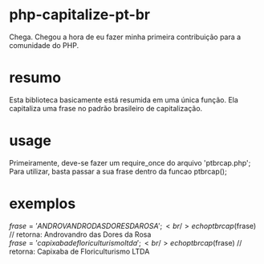 # php-capitalize-pt-br
 Chega. Chegou a hora de eu fazer minha primeira contribuição para a comunidade do PHP.

# resumo    
 Esta biblioteca basicamente está resumida em uma única função.
 Ela capitaliza uma frase no padrão brasileiro de capitalização.

# usage
 Primeiramente, deve-se fazer um require_once do arquivo 'ptbrcap.php';
 Para utilizar, basta passar a sua frase dentro da funcao ptbrcap();

# exemplos
 $frase = 'ANDROVANDRO DAS DORES DA ROSA';
<br/>
 echo ptbrcap($frase) // retorna: Androvandro das Dores da Rosa
<br/>
 $frase = 'capixaba de floriculturismo ltda';
<br/>
 echo ptbrcap($frase) // retorna: Capixaba de Floriculturismo LTDA
